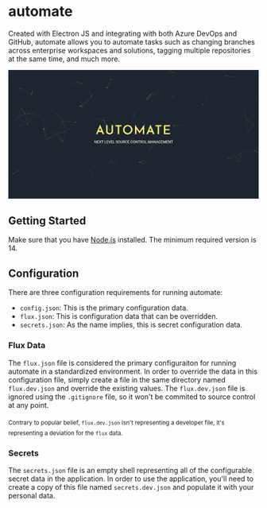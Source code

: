 # automate
Created with Electron JS and integrating with both Azure DevOps and GitHub, automate allows you to automate tasks such as changing branches across enterprise workspaces and solutions, tagging multiple repositories at the same time, and much more.

 [![Screenshot of the landing page.](images/landing.png)]()

## Getting Started
Make sure that you have [Node.js](https://nodejs.org/en/) installed. The minimum required version is 14.

## Configuration
There are three configuration requirements for running automate:

 - `config.json`: This is the primary configuration data.
 - `flux.json`: This is configuration data that can be overridden.
 - `secrets.json`: As the name implies, this is secret configuration data.

### Flux Data
The `flux.json` file is considered the primary configuraiton for running automate in a standardized environment. In order to override the data in this configuration file, simply create a file in the same directory named `flux.dev.json` and override the existing values. The `flux.dev.json` file is ignored using the `.gitignore` file, so it won't be commited to source control at any point.

<sub>Contrary to popular belief, `flux.dev.json` isn't representing a developer file, it's representing a deviation for the `flux` data.</sub>

### Secrets
The `secrets.json` file is an empty shell representing all of the configurable secret data in the application. In order to use the application, you'll need to create a copy of this file named `secrets.dev.json` and populate it with your personal data.
